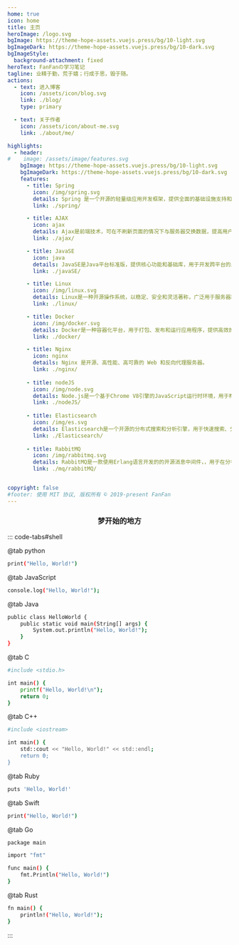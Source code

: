 ```yaml
---
home: true
icon: home
title: 主页
heroImage: /logo.svg
bgImage: https://theme-hope-assets.vuejs.press/bg/10-light.svg
bgImageDark: https://theme-hope-assets.vuejs.press/bg/10-dark.svg
bgImageStyle:
  background-attachment: fixed
heroText: FanFanの学习笔记
tagline: 业精于勤，荒于嬉；行成于思，毁于随。
actions:
  - text: 进入博客
    icon: /assets/icon/blog.svg
    link: ./blog/
    type: primary

  - text: 关于作者
    icon: /assets/icon/about-me.svg
    link: ./about/me/

highlights:      
  - header: 
#    image: /assets/image/features.svg
    bgImage: https://theme-hope-assets.vuejs.press/bg/10-light.svg
    bgImageDark: https://theme-hope-assets.vuejs.press/bg/10-dark.svg
    features:
      - title: Spring
        icon: /img/spring.svg
        details: Spring 是一个开源的轻量级应用开发框架，提供全面的基础设施支持和丰富的特性，简化开发并提高代码的可测试性和可维护性。
        link: ./spring/      

      - title: AJAX
        icon: ajax
        details: Ajax是前端技术，可在不刷新页面的情况下与服务器交换数据，提高用户体验。
        link: ./ajax/

      - title: JavaSE
        icon: java
        details: JavaSE是Java平台标准版，提供核心功能和基础库，用于开发跨平台的桌面和嵌入式应用程序。
        link: ./javaSE/

      - title: Linux
        icon: /img/linux.svg
        details: Linux是一种开源操作系统，以稳定、安全和灵活著称，广泛用于服务器和嵌入式系统。
        link: ./linux/

      - title: Docker
        icon: /img/docker.svg
        details: Docker是一种容器化平台，用于打包、发布和运行应用程序，提供高效的跨平台部署解决方案。
        link: ./docker/

      - title: Nginx
        icon: nginx
        details: Nginx 是开源、高性能、高可靠的 Web 和反向代理服务器。
        link: ./nginx/
        
      - title: nodeJS
        icon: /img/node.svg
        details: Node.js是一个基于Chrome V8引擎的JavaScript运行时环境，用于构建高性能、可扩展的网络应用程序。
        link: ./nodeJS/
        
      - title: Elasticsearch
        icon: /img/es.svg
        details: Elasticsearch是一个开源的分布式搜索和分析引擎，用于快速搜索、分析和可视化大规模数据。
        link: ./Elasticsearch/
        
      - title: RabbitMQ
        icon: /img/rabbitmq.svg
        details: RabbitMQ是一款使用Erlang语言开发的的开源消息中间件，，用于在分布式系统中存储转发消息。
        link: ./mq/rabbitMQ/


copyright: false
#footer: 使用 MIT 协议, 版权所有 © 2019-present FanFan
---
```



### <center>梦开始的地方</center>

::: code-tabs#shell

@tab python

```bash
print("Hello, World!")
```

@tab JavaScript

```bash
console.log("Hello, World!");
```

@tab Java

```bash
public class HelloWorld {
    public static void main(String[] args) {
        System.out.println("Hello, World!");
    }
}

```

@tab C

```bash
#include <stdio.h>

int main() {
    printf("Hello, World!\n");
    return 0;
}
```

@tab C++

```bash
#include <iostream>

int main() {
    std::cout << "Hello, World!" << std::endl;
    return 0;
}

```

@tab Ruby

```bash
puts 'Hello, World!'
```

@tab Swift

```bash
print("Hello, World!")
```

@tab Go

```bash
package main

import "fmt"

func main() {
    fmt.Println("Hello, World!")
}
```
@tab Rust

```bash
fn main() {
    println!("Hello, World!");
}
```

:::